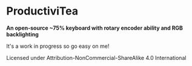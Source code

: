 # ProductiviTea

__An open-source ~75% keyboard with rotary encoder ability and RGB backlighting__

It's a work in progress so go easy on me!

Licensed under Attribution-NonCommercial-ShareAlike 4.0 International
